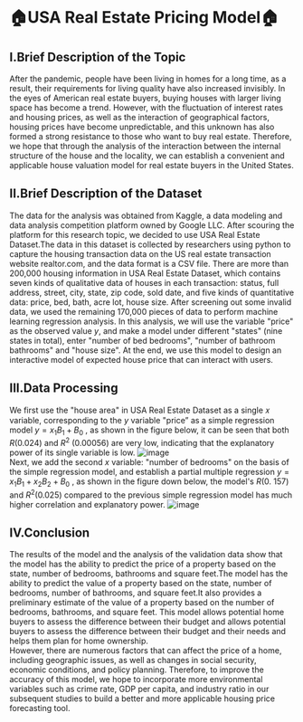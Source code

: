 # 🏠USA Real Estate Pricing Model🏠
## I.Brief Description of the Topic
After the pandemic, people have been living in homes for a long time, as a result, their requirements for living quality have also increased invisibly. In the eyes of American real estate buyers, buying houses with larger living space has become a trend. However, with the fluctuation of interest rates and housing prices, as well as the interaction of geographical factors, housing prices have become unpredictable, and this unknown has also formed a strong resistance to those who want to buy real estate. Therefore, we hope that through the analysis of the interaction between the internal structure of the house and the locality, we can establish a convenient and applicable house valuation model for real estate buyers in the United States.
## II.Brief Description of the Dataset
The data for the analysis was obtained from Kaggle, a data modeling and data analysis competition platform owned by Google LLC. After scouring the platform for this research topic, we decided to use USA Real Estate Dataset.The data in this dataset is collected by researchers using python to capture the housing transaction data on the US real estate transaction website realtor.com, and the data format is a CSV file. There are more than 200,000 housing information in USA Real Estate Dataset, which contains seven kinds of qualitative data of houses in each transaction: status, full address, street, city, state, zip code, sold date, and five kinds of quantitative data: price, bed, bath, acre lot, house size. After screening out some invalid data, we used the remaining 170,000 pieces of data to perform machine learning regression analysis. In this analysis, we will use the variable "price" as the observed value $y$, and make a model under different "states" (nine states in total), enter "number of bed bedrooms", "number of bathroom bathrooms" and "house size". At the end, we use this model to design an interactive model of expected house price that can interact with users.
## III.Data Processing
We first use the "house area" in USA Real Estate Dataset as a single 𝑥 variable, corresponding to the $y$ variable "price” as a simple regression model $y=x_1B_1+B_0$ , as shown in the figure below, it can be seen that both $R$(0.024) and $R^2$ (0.00056) are very low, indicating that the explanatory power of its single variable is low.
![image](https://github.com/araschang0827/USA-real-estate-pricing-model/blob/master/simple-regression.png?raw=true)<br>
Next, we add the second $x$ variable: "number of bedrooms" on the basis of the simple regression model, and establish a partial multiple regression $y= x_1B_1+x_2B_2+B_0$ , as shown in the figure down below, the model's $R$(0. 157) and $R^2$(0.025) compared to the previous simple regression model has much higher correlation and explanatory power.
![image](https://github.com/araschang0827/USA-real-estate-pricing-model/blob/master/multiple-regression1.png?raw=true)<br>
## IV.Conclusion
The results of the model and the analysis of the validation data show that the model has the ability to predict the price of a property based on the state, number of bedrooms, bathrooms and square feet.The model has the ability to predict the value of a property based on the state, number of bedrooms, number of bathrooms, and square feet.It also provides a preliminary estimate of the value of a property based on the number of bedrooms, bathrooms, and square feet. This model allows potential home buyers to assess the difference between their budget and allows potential buyers to assess the difference between their budget and their needs and helps them plan for home ownership.<br>
However, there are numerous factors that can affect the price of a home, including geographic issues, as well as changes in social security, economic conditions, and policy planning. Therefore, to improve the accuracy of this model, we hope to incorporate more environmental variables such as crime rate, GDP per capita, and industry ratio in our subsequent studies to build a better and more applicable housing price forecasting tool.
